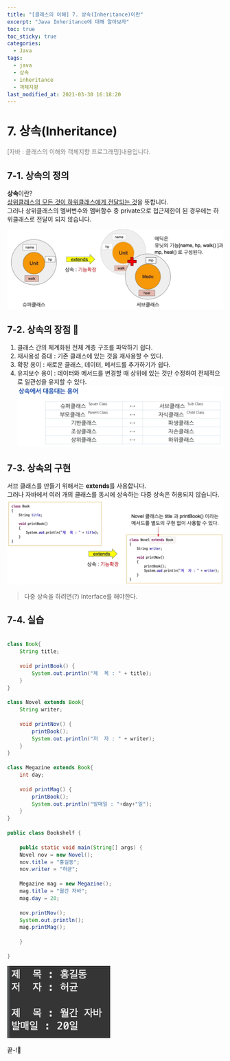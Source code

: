 ```yaml
---
title: "[클래스의 이해] 7. 상속(Inheritance)이란"
excerpt: "Java Inheritance에 대해 알아보자"
toc: true
toc_sticky: true
categories:
  - Java
tags:
  - java
  - 상속
  - inheritance
  - 객체지향
last_modified_at: 2021-03-30 16:18:20
---
```


# 7. 상속(Inheritance)
<span style="color:grey">[자바 : 클래스의 이해와 객체지향 프로그래밍]내용입니다.</span>
  
## 7-1. 상속의 정의
**상속**이란?  
<u>상위클래스의 모든 것이 하위클래스에게 전달되는 것</u>을 뜻합니다.  
그러나 상위클래스의 멤버변수와 멤버함수 중 private으로 접근제한이 된 경우에는 하위클래스로 전달이 되지 않습니다.  

![이미지](/assets/images/JAVA/inheritance/inheritance1.png)

## 7-2. 상속의 장점 📝
1. 클래스 간의 체계화된 전체 계층 구조를 파악하기 쉽다.
2. 재사용성 증대 : 기존 클래스에 있는 것을 재사용할 수 있다.
3. 확장 용이 : 새로운 클래스, 데이터, 메서드를 추가하기가 쉽다.
4. 유지보수 용이 : 데이터와 메서드를 변경할 때 상위에 있는 것만 수정하여 전체적으로 일관성을 유지할 수 있다.
![이미지](/assets/images/JAVA/inheritance/inheritance2.png)

## 7-3. 상속의 구현
서브 클래스를 만들기 위해서는 **extends**를 사용합니다.  
그러나 자바에서 여러 개의 클래스를 동시에 상속하는 다중 상속은 허용되지 않습니다.  
![이미지](/assets/images/JAVA/inheritance/inheritance3.png)
  
> 다중 상속을 하려면(?) Interface를 해야한다.  
  
## 7-4. 실습

```java

class Book{
	String title;
	
	void printBook() {
		System.out.println("제  목 : " + title);
	}
}

class Novel extends Book{
	String writer;
	
	void printNov() {
		printBook();
		System.out.println("저  자 : " + writer);
	}
}

class Megazine extends Book{
	int day;
	
	void printMag() {
		printBook();
		System.out.println("발매일 : "+day+"일");
	}
}

public class Bookshelf {

	public static void main(String[] args) {
	Novel nov = new Novel();
	nov.title = "홍길동";
	nov.writer = "허균";
	
	Megazine mag = new Megazine();
	mag.title = "월간 자바";
	mag.day = 20;
	
	nov.printNov();
	System.out.println();
	mag.printMag();

	}

}
```
![이미지](/assets/images/JAVA/inheritance/inheritance4.png)
  
  
끝-!🤨